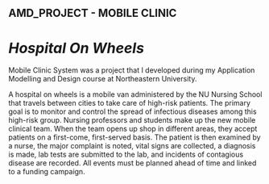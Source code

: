 ## AMD_PROJECT - MOBILE CLINIC

# _Hospital On Wheels_


Mobile Clinic System was a project that I developed during my Application Modelling and Design course at Northeastern University.

A hospital on wheels is a mobile van administered by the NU Nursing School that travels between cities to take care of high-risk patients. The primary goal is to monitor and control the spread of infectious diseases among this high-risk group. Nursing professors and students make up the new mobile clinical team. When the team opens up shop in different areas, they accept patients on a first-come, first-served basis. The patient is then examined by a nurse, the major complaint is noted, vital signs are collected, a diagnosis is made, lab tests are submitted to the lab, and incidents of contagious disease are recorded. All events must be planned ahead of time and linked to a funding campaign.

